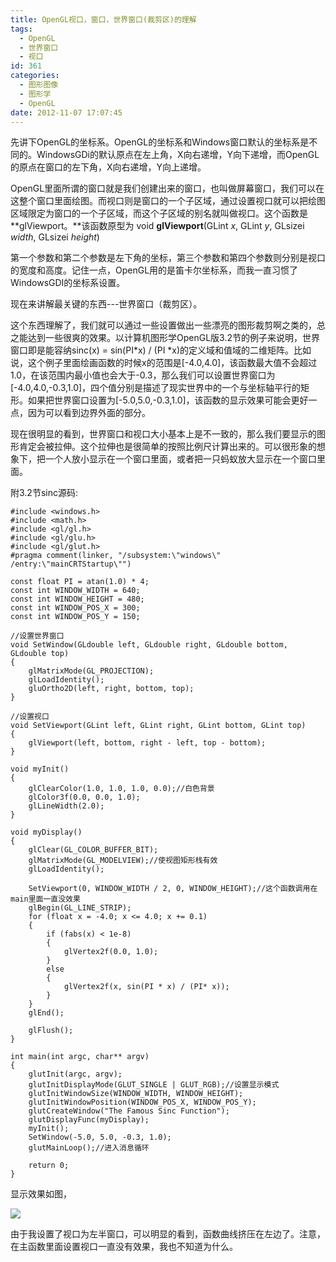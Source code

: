 ```yaml
---
title: OpenGL视口，窗口，世界窗口(裁剪区)的理解
tags:
  - OpenGL
  - 世界窗口
  - 视口
id: 361
categories:
  - 图形图像
  - 图形学
  - OpenGL
date: 2012-11-07 17:07:45
---
```


先讲下OpenGL的坐标系。OpenGL的坐标系和Windows窗口默认的坐标系是不同的。WindowsGDi的默认原点在左上角，X向右递增，Y向下递增，而OpenGL的原点在窗口的左下角，X向右递增，Y向上递增。

OpenGL里面所谓的窗口就是我们创建出来的窗口，也叫做屏幕窗口，我们可以在这整个窗口里面绘图。而视口则是窗口的一个子区域，通过设置视口就可以把绘图区域限定为窗口的一个子区域，而这个子区域的别名就叫做视口。这个函数是**glViewport。**该函数原型为
void **glViewport**(GLint _x_,
GLint _y_,
GLsizei _width_,
GLsizei _height_)

第一个参数和第二个参数是左下角的坐标，第三个参数和第四个参数则分别是视口的宽度和高度。记住一点，OpenGL用的是笛卡尔坐标系，而我一直习惯了WindowsGDI的坐标系设置。

现在来讲解最关键的东西---世界窗口（裁剪区）。

这个东西理解了，我们就可以通过一些设置做出一些漂亮的图形裁剪啊之类的，总之能达到一些很爽的效果。以计算机图形学OpenGL版3.2节的例子来说明，世界窗口即是能容纳sinc(x) = sin(PI*x) / (PI *x)的定义域和值域的二维矩阵。比如说，这个例子里面绘画函数的时候x的范围是[-4.0,4.0]，该函数最大值不会超过1.0，在该范围内最小值也会大于-0.3，那么我们可以设置世界窗口为[-4.0,4.0,-0.3,1.0]，四个值分别是描述了现实世界中的一个与坐标轴平行的矩形。如果把世界窗口设置为[-5.0,5.0,-0.3,1.0]，该函数的显示效果可能会更好一点，因为可以看到边界外面的部分。

现在很明显的看到，世界窗口和视口大小基本上是不一致的，那么我们要显示的图形肯定会被拉伸。这个拉伸也是很简单的按照比例尺计算出来的。可以很形象的想象下，把一个人放小显示在一个窗口里面，或者把一只蚂蚁放大显示在一个窗口里面。

附3.2节sinc源码:

``` stylus
#include <windows.h>
#include <math.h>
#include <gl/gl.h>
#include <gl/glu.h>
#include <gl/glut.h>
#pragma comment(linker, "/subsystem:\"windows\" /entry:\"mainCRTStartup\"")

const float PI = atan(1.0) * 4;
const int WINDOW_WIDTH = 640;
const int WINDOW_HEIGHT = 480;
const int WINDOW_POS_X = 300;
const int WINDOW_POS_Y = 150;

//设置世界窗口
void SetWindow(GLdouble left, GLdouble right, GLdouble bottom, GLdouble top)
{
    glMatrixMode(GL_PROJECTION);
    glLoadIdentity();
    gluOrtho2D(left, right, bottom, top);
}

//设置视口
void SetViewport(GLint left, GLint right, GLint bottom, GLint top)
{
    glViewport(left, bottom, right - left, top - bottom);
}

void myInit()
{
    glClearColor(1.0, 1.0, 1.0, 0.0);//白色背景
    glColor3f(0.0, 0.0, 1.0);
    glLineWidth(2.0);
}

void myDisplay()
{
    glClear(GL_COLOR_BUFFER_BIT);
    glMatrixMode(GL_MODELVIEW);//使视图矩形栈有效
    glLoadIdentity();

    SetViewport(0, WINDOW_WIDTH / 2, 0, WINDOW_HEIGHT);//这个函数调用在main里面一直没效果
    glBegin(GL_LINE_STRIP);
    for (float x = -4.0; x <= 4.0; x += 0.1)
    {
        if (fabs(x) < 1e-8)
        {
            glVertex2f(0.0, 1.0);
        }
        else
        {
            glVertex2f(x, sin(PI * x) / (PI* x));
        }
    }
    glEnd();

    glFlush();
}

int main(int argc, char** argv)
{
    glutInit(argc, argv);
    glutInitDisplayMode(GLUT_SINGLE | GLUT_RGB);//设置显示模式
    glutInitWindowSize(WINDOW_WIDTH, WINDOW_HEIGHT);
    glutInitWindowPosition(WINDOW_POS_X, WINDOW_POS_Y);
    glutCreateWindow("The Famous Sinc Function");
    glutDisplayFunc(myDisplay);
    myInit();
    SetWindow(-5.0, 5.0, -0.3, 1.0);
    glutMainLoop();//进入消息循环

    return 0;
}
```

显示效果如图，

![](https://c2.staticflickr.com/8/7292/27153717460_4c258e9ddc_o.png)

由于我设置了视口为左半窗口，可以明显的看到，函数曲线挤压在左边了。注意，在主函数里面设置视口一直没有效果，我也不知道为什么。